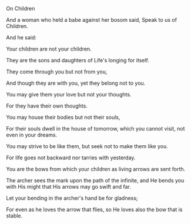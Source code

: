 On Children

And a woman who held a babe against her bosom said, Speak to us of Children.

And he said:

Your children are not your children.

They are the sons and daughters of Life's longing for itself.

They come through you but not from you,

And though they are with you, yet they belong not to you.

You may give them your love but not your thoughts.

For they have their own thoughts.

You may house their bodies but not their souls,

For their souls dwell in the house of tomorrow, which you cannot visit, not even in your dreams.

You may strive to be like them, but seek not to make them like you.

For life goes not backward nor tarries with yesterday.

You are the bows from which your children as living arrows are sent forth.

The archer sees the mark upon the path of the infinite, and He bends you with His might that His arrows may go swift and far.

Let your bending in the archer's hand be for gladness;

For even as he loves the arrow that flies, so He loves also the bow that is stable.